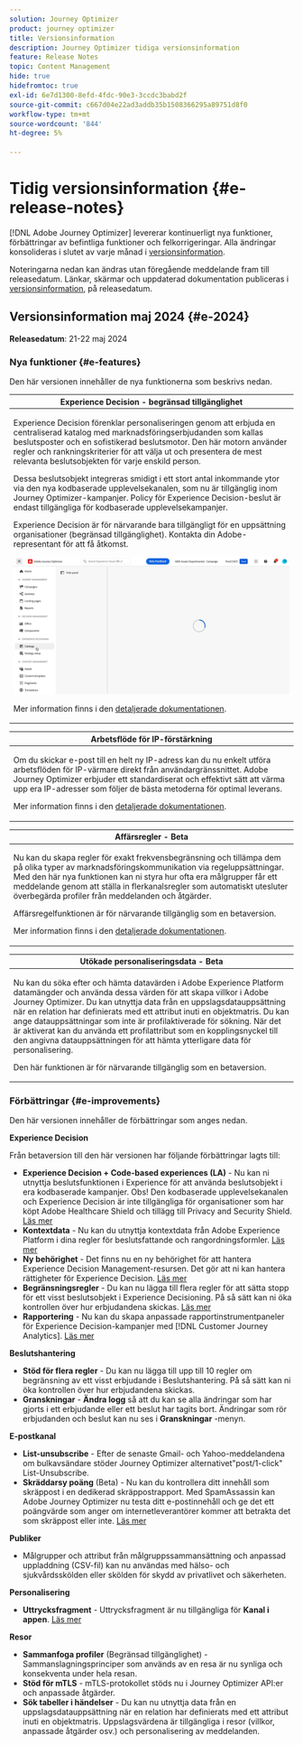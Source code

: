 ```yaml
---
solution: Journey Optimizer
product: journey optimizer
title: Versionsinformation
description: Journey Optimizer tidiga versionsinformation
feature: Release Notes
topic: Content Management
hide: true
hidefromtoc: true
exl-id: 6e7d1300-8efd-4fdc-90e3-3ccdc3babd2f
source-git-commit: c667d04e22ad3addb35b1508366295a89751d8f0
workflow-type: tm+mt
source-wordcount: '844'
ht-degree: 5%

---
```


# Tidig versionsinformation {#e-release-notes}

[!DNL Adobe Journey Optimizer] levererar kontinuerligt nya funktioner, förbättringar av befintliga funktioner och felkorrigeringar. Alla ändringar konsolideras i slutet av varje månad i [versionsinformation](release-notes.md).

Noteringarna nedan kan ändras utan föregående meddelande fram till releasedatum. Länkar, skärmar och uppdaterad dokumentation publiceras i [versionsinformation](release-notes.md), på releasedatum.

## Versionsinformation maj 2024 {#e-2024}

**Releasedatum**: 21-22 maj 2024

### Nya funktioner {#e-features}

Den här versionen innehåller de nya funktionerna som beskrivs nedan.


<table>
<thead>
<tr>
<th><strong>Experience Decision - begränsad tillgänglighet</strong><br/></th>
</tr>
</thead>
<tbody>
<tr>
<td>
<p>Experience Decision förenklar personaliseringen genom att erbjuda en centraliserad katalog med marknadsföringserbjudanden som kallas beslutsposter och en sofistikerad beslutsmotor. Den här motorn använder regler och rankningskriterier för att välja ut och presentera de mest relevanta beslutsobjekten för varje enskild person.</p>
<p>Dessa beslutsobjekt integreras smidigt i ett stort antal inkommande ytor via den nya kodbaserade upplevelsekanalen, som nu är tillgänglig inom Journey Optimizer-kampanjer. Policy för Experience Decision-beslut är endast tillgängliga för kodbaserade upplevelsekampanjer.</p>
<p>Experience Decision är för närvarande bara tillgängligt för en uppsättning organisationer (begränsad tillgänglighet). Kontakta din Adobe-representant för att få åtkomst.</p>
<img src="assets/do-not-localize/gif-exd.gif"/>
<p>Mer information finns i den <a href="../experience-decisioning/gs-experience-decisioning.md">detaljerade dokumentationen</a>.</p>
</td>
</tr>
</tbody>
</table>


<table>
<thead>
<tr>
<th><strong>Arbetsflöde för IP-förstärkning</strong><br/></th>
</tr>
</thead>
<tbody>
<tr>
<td>
<p>Om du skickar e-post till en helt ny IP-adress kan du nu enkelt utföra arbetsflöden för IP-värmare direkt från användargränssnittet. Adobe Journey Optimizer erbjuder ett standardiserat och effektivt sätt att värma upp era IP-adresser som följer de bästa metoderna för optimal leverans.</p>
<p>Mer information finns i den <a href="../configuration/ip-warmup-gs.md">detaljerade dokumentationen</a>.</p>
</td>
</tr>
</tbody>
</table>

<table>
<thead>
<tr>
<th><strong>Affärsregler - Beta</strong><br/></th>
</tr>
</thead>
<tbody>
<tr>
<td>
<p>Nu kan du skapa regler för exakt frekvensbegränsning och tillämpa dem på olika typer av marknadsföringskommunikation via regeluppsättningar. Med den här nya funktionen kan ni styra hur ofta era målgrupper får ett meddelande genom att ställa in flerkanalsregler som automatiskt utesluter överbegärda profiler från meddelanden och åtgärder.</p>
<p>Affärsregelfunktionen är för närvarande tillgänglig som en betaversion.</p>
<p>Mer information finns i den <a href="../configuration/business-rules.md">detaljerade dokumentationen</a>.</p>
</td>
</tr>
</tbody>
</table>


<table>
<thead>
<tr>
<th><strong>Utökade personaliseringsdata - Beta</strong><br/></th>
</tr>
</thead>
<tbody>
<tr>
<td>
<p>Nu kan du söka efter och hämta datavärden i Adobe Experience Platform datamängder och använda dessa värden för att skapa villkor i Adobe Journey Optimizer. Du kan utnyttja data från en uppslagsdatauppsättning när en relation har definierats med ett attribut inuti en objektmatris. Du kan ange datauppsättningar som inte är profilaktiverade för sökning. När det är aktiverat kan du använda ett profilattribut som en kopplingsnyckel till den angivna datauppsättningen för att hämta ytterligare data för personalisering.</p>
<p>Den här funktionen är för närvarande tillgänglig som en betaversion.</p>
</td>
</tr>
</tbody>
</table>

### Förbättringar {#e-improvements}

Den här versionen innehåller de förbättringar som anges nedan.

**Experience Decision**

Från betaversion till den här versionen har följande förbättringar lagts till:

* **Experience Decision + Code-based experiences (LA)** - Nu kan ni utnyttja beslutsfunktionen i Experience för att använda beslutsobjekt i era kodbaserade kampanjer. Obs! Den kodbaserade upplevelsekanalen och Experience Decision är inte tillgängliga för organisationer som har köpt Adobe Healthcare Shield och tillägg till Privacy and Security Shield. [Läs mer](../code-based/get-started-code-based.md)
* **Kontextdata** - Nu kan du utnyttja kontextdata från Adobe Experience Platform i dina regler för beslutsfattande och rangordningsformler. [Läs mer](../experience-decisioning/context-data.md)
* **Ny behörighet** - Det finns nu en ny behörighet för att hantera Experience Decision Management-resursen. Det gör att ni kan hantera rättigheter för Experience Decision. [Läs mer](../experience-decisioning/gs-experience-decisioning.md)
* **Begränsningsregler** - Du kan nu lägga till flera regler för att sätta stopp för ett visst beslutsobjekt i Experience Decisioning. På så sätt kan ni öka kontrollen över hur erbjudandena skickas. [Läs mer](../experience-decisioning/items.md#capping)
* **Rapportering** - Nu kan du skapa anpassade rapportinstrumentpaneler för Experience Decision-kampanjer med [!DNL Customer Journey Analytics]. [Läs mer](../experience-decisioning/cja-reporting.md)


**Beslutshantering**

* **Stöd för flera regler** - Du kan nu lägga till upp till 10 regler om begränsning av ett visst erbjudande i Beslutshantering. På så sätt kan ni öka kontrollen över hur erbjudandena skickas.
* **Granskningar** - **Ändra logg** så att du kan se alla ändringar som har gjorts i ett erbjudande eller ett beslut har tagits bort. Ändringar som rör erbjudanden och beslut kan nu ses i **Granskningar** -menyn.


**E-postkanal**

* **List-unsubscribe** - Efter de senaste Gmail- och Yahoo-meddelandena om bulkavsändare stöder Journey Optimizer alternativet&quot;post/1-click&quot; List-Unsubscribe.
* **Skräddarsy poäng** (Beta) - Nu kan du kontrollera ditt innehåll som skräppost i en dedikerad skräppostrapport. Med SpamAssassin kan Adobe Journey Optimizer nu testa ditt e-postinnehåll och ge det ett poängvärde som anger om internetleverantörer kommer att betrakta det som skräppost eller inte. [Läs mer](../content-management/spam-report.md)


**Publiker**

* Målgrupper och attribut från målgruppssammansättning och anpassad uppladdning (CSV-fil) kan nu användas med hälso- och sjukvårdsskölden eller skölden för skydd av privatlivet och säkerheten.

**Personalisering**

* **Uttrycksfragment** - Uttrycksfragment är nu tillgängliga för **Kanal i appen**. [Läs mer](../personalization/use-expression-fragments.md)

**Resor**

* **Sammanfoga profiler** (Begränsad tillgänglighet) - Sammanslagningsprinciper som används av en resa är nu synliga och konsekventa under hela resan.
* **Stöd för mTLS** - mTLS-protokollet stöds nu i Journey Optimizer API:er och anpassade åtgärder.
* **Sök tabeller i händelser** - Du kan nu utnyttja data från en uppslagsdatauppsättning när en relation har definierats med ett attribut inuti en objektmatris. Uppslagsvärdena är tillgängliga i resor (villkor, anpassade åtgärder osv.) och personalisering av meddelanden.
